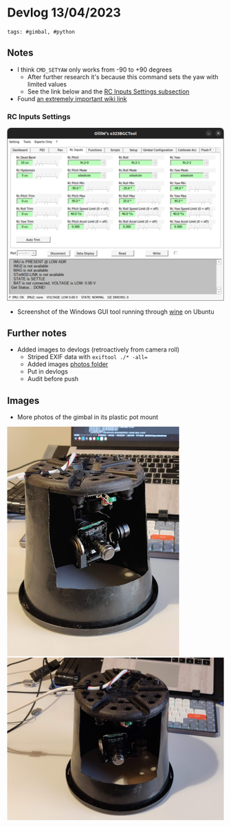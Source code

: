 # Devlog 13/04/2023

```text
tags: #gimbal, #python
```

## Notes

- I think `CMD_SETYAW` only works from -90 to +90 degrees
  - After further research it's because this command sets the yaw with limited values
  - See the link below and the [RC Inputs Settings subsection](./devlog_2023_04_13.md#rc-inputs-settings)
- Found [an extremely important wiki link](http://www.olliw.eu/storm32bgc-wiki/Inputs_and_Functions#Rc_Input_Processing)

### RC Inputs Settings

[<img src="./images/rc_inputs.png" width="600"/>](./images/rc_inputs.png)

- Screenshot of the Windows GUI tool running through [wine](https://www.winehq.org/) on Ubuntu

## Further notes

- Added images to devlogs (retroactively from camera roll)
  - Striped EXIF data with `exiftool ./* -all=`
  - Added images [photos folder](./images/photos/)
  - Put in devlogs
  - Audit before push

## Images

- More photos of the gimbal in its plastic pot mount

[<img src="./images/photos/IMG_20230413_180608.jpg" width="400"/>](./images/photos/IMG_20230413_180608.jpg)
[<img src="./images/photos/IMG_20230413_180621.jpg" width="710"/>](./images/photos/IMG_20230413_180621.jpg)
